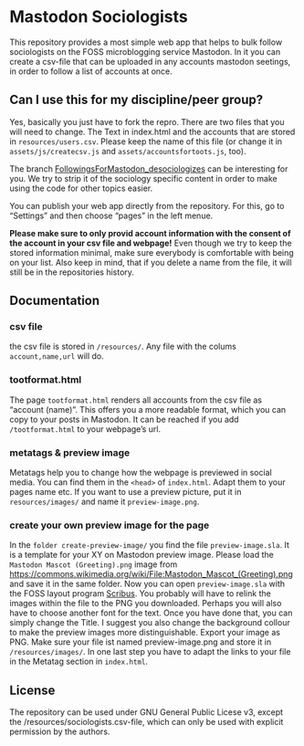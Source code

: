 # Mastodon Sociologists

This repository provides a most simple web app that helps to bulk follow sociologists on the FOSS microblogging service Mastodon. In it you can create a csv-file that can be uploaded in any accounts mastodon seetings, in order to follow a list of accounts at once.

## Can I use this for my discipline/peer group?

Yes, basically you just have to fork the repro. There are two files that you will need to change. The Text in index.html and the accounts that are stored in `resources/users.csv`. Please keep the name of this file (or change it in `assets/js/createcsv.js` and `assets/accountsfortoots.js`, too).

The branch [FollowingsForMastodon_desociologizes](https://github.com/trutzig89182/Mastodon-Sociologists/tree/FollowingsForMastodon_desociologized) can be interesting for you. We try to strip it of the sociology specific content in order to make using the code for other topics easier.

You can publish your web app directly from the repository. For this, go to “Settings” and then choose “pages” in the left menue.

**Please make sure to only provid account information with the consent of the account in your csv file and webpage!** Even though we try to keep the stored information minimal, make sure everybody is comfortable with being on your list. Also keep in mind, that if you delete a name from the file, it will still be in the repositories history.

## Documentation

### csv file
the csv file is stored in `/resources/`.
Any file with the colums `account,name,url` will do.

### tootformat.html
The page `tootformat.html` renders all accounts from the csv file as “account (name)”. This offers you a more readable format, which you can copy to your posts in Mastodon. It can be reached if you add `/tootformat.html` to your webpage’s url.

### metatags & preview image
Metatags help you to change how the webpage is previewed in social media. You can find them in the `<head>` of `index.html`. Adapt them to your pages name etc.
If you want to use a preview picture, put it in `resources/images/` and name it `preview-image.png`.

### create your own preview image for the page
In the `folder create-preview-image/` you find the file `preview-image.sla`. It is a template for your XY on Mastodon preview image. Please load the `Mastodon Mascot (Greeting).png` image from https://commons.wikimedia.org/wiki/File:Mastodon_Mascot_(Greeting).png and save it in the same folder. Now you can open `preview-image.sla` with the FOSS layout program [Scribus](https://www.scribus.net/). You probably will have to relink the images within the file to the PNG you downloaded. Perhaps you will also have to choose another font for the text.
Once you have done that, you can simply change the Title. I suggest you also change the background collour to make the preview images more distinguishable. Export your image as PNG. Make sure your file ist named preview-image.png and store it in `/resources/images/`. In one last step you have to adapt the links to your file in the Metatag section in `index.html`.


## License

The repository can be used under GNU General Public Licese v3, except the /resources/sociologists.csv-file, which can only be used with explicit permission by the authors.
